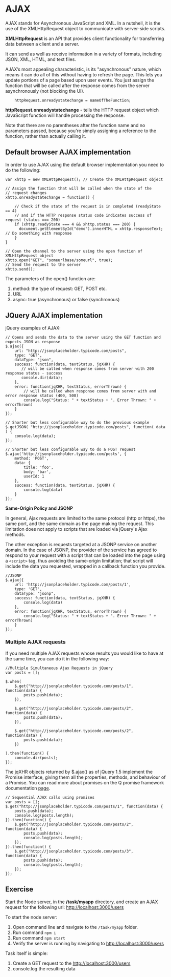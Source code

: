 # AJAX #

AJAX stands for Asynchronous JavaScript and XML. In a nutshell, it is the use of the XMLHttpRequest object to communicate with server-side scripts. 

**XMLHttpRequest** is an API that provides client functionality for transferring data between a client and a server.

It can send as well as receive information in a variety of formats, including JSON, XML, HTML, and text files. 

AJAX’s most appealing characteristic, is its "asynchronous" nature, which means it can do all of this without having to refresh the page. This lets you update portions of a page based upon user events. You just assign the function that will be called after the response comes from the server asynchronously (not blocking the UI).

        httpRequest.onreadystatechange = nameOfTheFunction;

**httpRequest.onreadystatechange** - tells the HTTP request object which JavaScript function will handle processing the response.

Note that there are no parentheses after the function name and no parameters passed, because you're simply assigning a reference to the function, rather than actually calling it.

## Default browser AJAX implementation ##

In order to use AJAX using the default browser implementation you need to do the following:

    var xhttp = new XMLHttpRequest(); // Create the XMLHttpRequest object

	// Assign the function that will be called when the state of the
	// request changes
    xhttp.onreadystatechange = function() {  

		// Check if the state of the request is in completed (readyState == 4)
		// and if the HTTP response status code indicates success of request (status === 200) 
	    if (xhttp.readyState === 4 && xhttp.status === 200) {			
	      document.getElementById("demo").innerHTML = xhttp.responseText; // Do something with response
	    }
    }

	// Open the channel to the server using the open function of XMLHttpRequest object
    xhttp.open("GET", "someurlbase/someurl", true);
	// Send the request to the server
    xhttp.send();

The parameters of the open() function are:

1. method: the type of request: GET, POST etc.
2. URL
3. async: true (asynchronous) or false (synchronous)

## JQuery AJAX implementation ##

jQuery examples of AJAX:

    // Opens and sends the data to the server using the GET function and expects JSON as response
    $.ajax({
        url: "http://jsonplaceholder.typicode.com/posts",
        type: 'GET',
        dataType: "json",
        success: function(data, textStatus, jqXHR) { 
		   // will be called when response comes from server with 200 response status - success
           console.dir(data);
        },
        error: function(jqXHR, textStatus, errorThrown) {
			// will be called when response comes from server with and error response status (400, 500)
            console.log("Status: " + textStatus + ". Error Thrown: " + errorThrown)
        }
    });

    // Shorter but less configurable way to do the previous example
    $.getJSON( "http://jsonplaceholder.typicode.com/posts", function( data ) {	    
	    console.log(data);
    });
    
    // Shorter but less configurable way to do a POST request
    $.ajax('http://jsonplaceholder.typicode.com/posts', {
	    method: 'POST',
	    data: {
	    	title: 'foo',
	    	body: 'bar',
	    	userId: 1
	    },
	    success: function(data, textStatus, jqXHR) {
	    	console.log(data)
	    }
    });


**Same-Origin Policy and JSONP**

In general, Ajax requests are limited to the same protocol (http or https), the same port, and the same domain as the page making the request. This limitation does not apply to scripts that are loaded via jQuery's Ajax methods.

The other exception is requests targeted at a JSONP service on another domain. In the case of JSONP, the provider of the service has agreed to respond to your request with a script that can be loaded into the page using a `<script>` tag, thus avoiding the same-origin limitation; that script will include the data you requested, wrapped in a callback function you provide.

	//JSONP
	$.ajax({
	    url: 'http://jsonplaceholder.typicode.com/posts/1',
	    type: 'GET',
	    dataType: "jsonp",
	    success: function(data, textStatus, jqXHR) {
	        console.log(data)
	    },
	    error: function(jqXHR, textStatus, errorThrown) {
	        console.log("Status: " + textStatus + ". Error Thrown: " + errorThrown)
	    }
	});



### Multiple AJAX requests ###

If you need multiple AJAX requests whose results you would like to have at the same time, you can do it in the following way:

	//Multiple Simultaneous Ajax Requests in jQuery
    var posts = [];

    $.when(
        $.get("http://jsonplaceholder.typicode.com/posts/1", function(data) {
            posts.push(data);
        }),

        $.get("http://jsonplaceholder.typicode.com/posts/2", function(data) {
            posts.push(data);
        }),

        $.get("http://jsonplaceholder.typicode.com/posts/2", function(data) {
            posts.push(data);
        })

    ).then(function() {
        console.dir(posts);
    });

The jqXHR objects returned by $.ajax() as of jQuery 1.5 implement the Promise interface, giving them all the properties, methods, and behaviour of a Promise. You can read more about promises on the Q promise framework documentation [page](https://github.com/kriskowal/q).

	// Sequential AJAX calls using promises
	var posts = [];
	$.get("http://jsonplaceholder.typicode.com/posts/1", function(data) {
	    posts.push(data);
	    console.log(posts.length);
	}).then(function() {
	    $.get("http://jsonplaceholder.typicode.com/posts/2", function(data) {
	        posts.push(data);
	        console.log(posts.length);
	    });
	}).then(function() {
	    $.get("http://jsonplaceholder.typicode.com/posts/3", function(data) {
	        posts.push(data);
	        console.log(posts.length);
	    });
	});


## Exercise ##

Start the Node server, in the **/task/myapp** directory, and create an AJAX request for the following url: [http://localhost:3000/users](http://localhost:3000/users)

To start the node server:   
1. Open command line and navigate to the `/task/myapp` folder.   
2. Run command `npm i`   
3. Run command `npm start`   
4. Verify the server is running by navigating to [http://localhost:3000/users](http://localhost:3000/users)


Task itself is simple:   
1. Create a GET request to the [http://localhost:3000/users](http://localhost:3000/users)   
2. console.log the resulting data